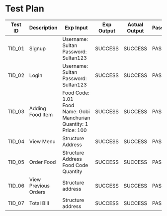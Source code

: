 # Test Plan
|  Test ID | Description  | Exp Input  | Exp Output  | Actual Output  | Pass/Fail |
|---|---|---|---|---|---|
| TID_01  | Signup  | Username: Sultan<br />Password: Sultan123| SUCCESS  |SUCCESS| PASS  |
| TID_02  | Login  | Username: Sultan<br />Password: Sultan123| SUCCESS  |SUCCESS| PASS  |
| TID_03  | Adding Food Item  |Food Code: 1.01<br />Food Name: Gobi Manchurian<br />Quantity: 1<br />Price: 100| SUCCESS  |SUCCESS| PASS  |
| TID_04 | View Menu  | Structure Address| SUCCESS  |SUCCESS| PASS  |
| TID_05  | Order Food  |Structure Address<br />Food Code<br />Quantity| SUCCESS  |SUCCESS| PASS  |
| TID_06 | View Previous Orders  | Structure address| SUCCESS  |SUCCESS| PASS  |
| TID_07 | Total Bill  | Structure address| SUCCESS  |SUCCESS| PASS  |
